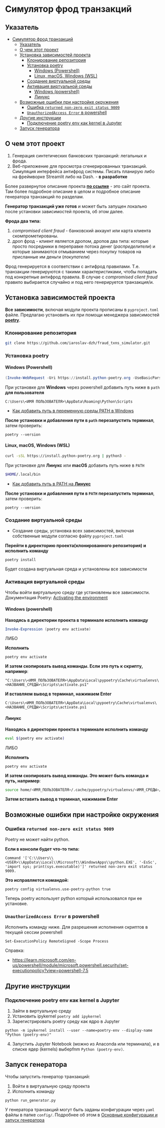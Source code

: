 
# Симулятор фрод транзакций

## Указатель


- [Симулятор фрод транзакций](#симулятор-фрод-транзакций)
	- [Указатель](#указатель)
	- [О чем этот проект](#о-чем-этот-проект)
	- [Установка зависимостей проекта](#установка-зависимостей-проекта)
		- [Клонирование репозитория](#клонирование-репозитория)
		- [Установка poetry](#установка-poetry)
			- [Windows (Powershell)](#windows-powershell)
			- [Linux, macOS, Windows (WSL)](#linux-macos-windows-wsl)
		- [Создание виртуальной среды](#создание-виртуальной-среды)
		- [Активация виртуальной среды](#активация-виртуальной-среды)
			- [Windows (powershell)](#windows-powershell-1)
			- [Линукс](#линукс)
	- [Возможные ошибки при настройке окружения](#возможные-ошибки-при-настройке-окружения)
		- [Ошибка  `returned non-zero exit status 9009`](#ошибка--returned-non-zero-exit-status-9009)
		- [`UnauthorizedAccess Error` в powershell](#unauthorizedaccess-error-в-powershell)
	- [Другие инструкции](#другие-инструкции)
		- [Подключение poetry env как kernel в Jupyter](#подключение-poetry-env-как-kernel-в-jupyter)
	- [Запуск генератора](#запуск-генератора)



## О чем этот проект

1. Генерация синтетических банковских транзакций: легальных и фрода. 
2. Веб-приложение для просмотра сгенерированных транзакций. Симуляция интерфейса антифрод системы. Писать планирую либо на фреймворке Streamlit либо на Dash. - **в разработке**  

Более развернутое описание проекта **[по ссылке](https://iaroslav-dzh.github.io/fraud_txns_simulator/01_%D0%93%D0%BB%D0%B0%D0%B2%D0%BD%D0%B0%D1%8F_%D1%81%D1%82%D1%80%D0%B0%D0%BD%D0%B8%D1%86%D0%B0_%D0%BF%D1%80%D0%BE%D0%B5%D0%BA%D1%82%D0%B0_af01.html)** - это сайт проекта. Там более подробное описание в целом и подробное описание генератора транзакций по разделам.  

**Генератор транзакций уже готов** и может быть запущен локально после установки зависимостей проекта, об этом далее.  

**Фрода два типа:** 
1. *compromised client fraud* - банковский аккаунт или карта клиента скомпрометированы.
2. дроп фрод - клиент является дропом, дропов два типа: которые просто посредники в переправке потока денег (*распределители*) и которые занимаются отмыванием через покупку товаров на присланные им деньги (*покупатели*)    

Фрод генерируется в соответствии с антифрод правилами. Т.е. транзакции генерируются с такими характеристиками, чтобы попадать под конкретные антифрод правила. В случае с *compromised client fraud* правило выбирается случайно и под него генерируется транзакция/и.  


## Установка зависимостей проекта

**Все зависимости**, включая модули проекта прописаны в `pyproject.toml` файле.
Предлагаю установить их при помощи менеджера зависимостей **[poetry](https://python-poetry.org/)**.  

### Клонирование репозитория

```bash
git clone https://github.com/iaroslav-dzh/fraud_txns_simulator.git
```  


### Установка poetry


#### Windows (Powershell)
```powershell
(Invoke-WebRequest -Uri https://install.python-poetry.org -UseBasicParsing).Content | py -
```  

При установке для **Windows** через powershell добавить путь ниже в `path` **для пользователя**
```
C:\Users\<ИМЯ ПОЛЬЗОВАТЕЛЯ>\AppData\Roaming\Python\Scripts
```
- [Как добавить путь в переменную среды PATH в Windows](https://remontka.pro/add-to-path-variable-windows/)  

**После установки и добавления пути в `path` перезапустить терминал**, затем проверить:
```
poetry --version
```  

#### Linux, macOS, Windows (WSL)
```bash
curl -sSL https://install.python-poetry.org | python3 -
```

При установке для **Линукс** или **macOS** добавить путь ниже в `PATH`
```bash
$HOME/.local/bin
```
- [Как добавить путь в PATH на **Линукс**](https://iaroslav-dzh.github.io/fraud_txns_simulator/installation/how_to_add_poetry_to_path_linux.html)  

**После установки и добавления пути в `PATH` перезапустить терминал**, затем проверить:
```
poetry --version
```    


### Создание виртуальной среды

- Создание среды, установка всех зависимостей, включая собственные модули согласно  файлу `pyproject.toml`

**Перейти в директорию проекта(клонированного репозитория) и исполнить команду**
```
poetry install
```    

Будет создана виртуальная среда и установлены все зависимости    


### Активация виртуальной среды

Чтобы войти виртуальную среду где установлены все зависимости.  
Документация Poetry: [Activating the environment](https://python-poetry.org/docs/managing-environments/#activating-the-environment)  

#### Windows (powershell)

**Находясь в директории проекта в терминале исполнить команду**
```powershell
Invoke-Expression (poetry env activate)
```  

ЛИБО  

**Исполнить**
```
poetry env activate
```  

**И затем скопировать вывод команды. Если это путь к скрипту, например**:
```
"C:\Users\<ИМЯ_ПОЛЬЗОВАТЕЛЯ>\AppData\Local\pypoetry\Cache\virtualenvs\<НАЗВАНИЕ_СРЕДЫ>\Scripts\activate.ps1"
```  

**И вставляем вывод в терминал, нажимаем Enter**
```
C:\Users\<ИМЯ_ПОЛЬЗОВАТЕЛЯ>\AppData\Local\pypoetry\Cache\virtualenvs\<НАЗВАНИЕ_СРЕДЫ>\Scripts\activate.ps1
```  

#### Линукс

**Находясь в директории проекта в терминале исполнить команду**
```bash
eval $(poetry env activate)
```  

ЛИБО  

**Исполнить**
```
poetry env activate
```  

**И затем скопировать вывод команды. Это может быть команда и путь, например**:
```bash
source home/<ИМЯ_ПОЛЬЗОВАТЕЛЯ>/.cache/pypoetry/virtualenvs/<ИМЯ_СРЕДЫ>/activate
```  

**Затем вставить вывод в терминал, нажимаем Enter**  


## Возможные ошибки при настройке окружения

### Ошибка  `returned non-zero exit status 9009`

Poetry не может найти python.  

**Если в консоли будет что-то типа:**
```
Command '['C:\\Users\\<USER>\\AppData\\Local\\Microsoft\\WindowsApps\\python.EXE', '-EsSc', 'import sys; print(sys.executable)']' returned non-zero exit status 9009.
```  

**Это исправляется командой:**
```
poetry config virtualenvs.use-poetry-python true
```  

Теперь poetry использует python который использовался при ее установке.    


### `UnauthorizedAccess Error` в powershell 

Исполнить команду ниже. Для разрешения исполнения скриптов в текущей сессии powershell
```
Set-ExecutionPolicy RemoteSigned -Scope Process
```  

Справка:
- https://learn.microsoft.com/en-us/powershell/module/microsoft.powershell.security/set-executionpolicy?view=powershell-7.5  


## Другие инструкции

### Подключение poetry env как kernel в Jupyter

1. Зайти в виртуальную среду
2. Установить ipykernel `poetry add ipykernel`
3. Зарегистрировать poetry среду как ядро в Jupyter

```
python -m ipykernel install --user --name=poetry-env --display-name "Python (poetry-env)"
```

4. Запустить Jupyter Notebook (можно из Anaconda или терминала), и в списке ядер (kernels) выберfnm `Python (poetry-env)`.   


## Запуск генератора

Чтобы запустить генератор транзакций:
1. Войти в виртуальную среду проекта
2. Исполнить команду  

```
python run_generator.py
```  

У генератора транзакций могут быть заданы конфигурации через `yaml` файлы в папке `config/`. Подробнее об этом в [Основные конфигурации и запуск генератора](https://iaroslav-dzh.github.io/fraud_txns_simulator/07_generator_configs_and_start.html)




